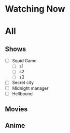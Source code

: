 # Watching Now

# All
## Shows
- [ ] Squid Game
	- [ ] s1
	- [ ] s2
	- [ ] s3
- [ ] Secret city
- [ ] Midnight manager
- [ ] Hellbound
## Movies

## Anime

